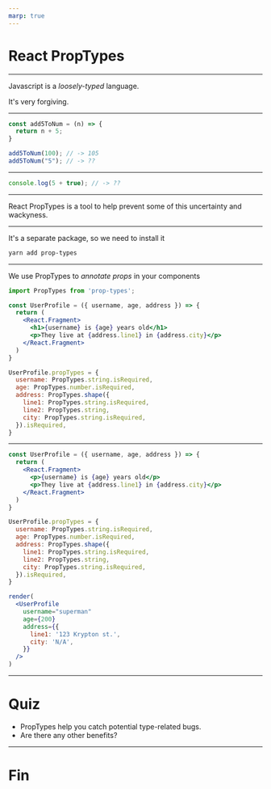 ```yaml
---
marp: true
---
```


# React PropTypes

---

Javascript is a _loosely-typed_ language.

It's very forgiving.

---

```js
const add5ToNum = (n) => {
  return n + 5;
}

add5ToNum(100); // -> 105
add5ToNum("5"); // -> ??
```

---

```js
console.log(5 + true); // -> ??
```

---

React PropTypes is a tool to help prevent some of this uncertainty and wackyness.

---

It's a separate package, so we need to install it

```bash
yarn add prop-types
```

---

We use PropTypes to _annotate props_ in your components

```jsx
import PropTypes from 'prop-types';

const UserProfile = ({ username, age, address }) => {
  return (
    <React.Fragment>
      <h1>{username} is {age} years old</h1>
      <p>They live at {address.line1} in {address.city}</p>
    </React.Fragment>
  )
}

UserProfile.propTypes = {
  username: PropTypes.string.isRequired,
  age: PropTypes.number.isRequired,
  address: PropTypes.shape({
    line1: PropTypes.string.isRequired,
    line2: PropTypes.string,
    city: PropTypes.string.isRequired,
  }).isRequired,
}

```

---


```jsx live=true
const UserProfile = ({ username, age, address }) => {
  return (
    <React.Fragment>
      <p>{username} is {age} years old</p>
      <p>They live at {address.line1} in {address.city}</p>
    </React.Fragment>
  )
}

UserProfile.propTypes = {
  username: PropTypes.string.isRequired,
  age: PropTypes.number.isRequired,
  address: PropTypes.shape({
    line1: PropTypes.string.isRequired,
    line2: PropTypes.string,
    city: PropTypes.string.isRequired,
  }).isRequired,
}

render(
  <UserProfile
    username="superman"
    age={200}
    address={{
      line1: '123 Krypton st.',
      city: 'N/A',
    }}
  />
)

```

---

# Quiz

- PropTypes help you catch potential type-related bugs.
- Are there any other benefits?

---

# Fin